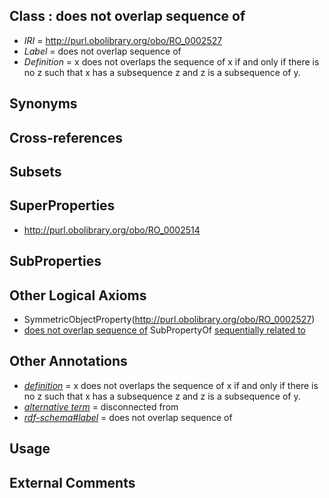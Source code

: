 
## Class : does not overlap sequence of

 * *IRI* = http://purl.obolibrary.org/obo/RO_0002527
 * *Label* = does not overlap sequence of
 * *Definition* = x does not overlaps the sequence of x if and only if there is no z such that x has a subsequence z and z is a subsequence of y.

## Synonyms


## Cross-references


## Subsets


## SuperProperties

 * <http://purl.obolibrary.org/obo/RO_0002514>

## SubProperties


## Other Logical Axioms

 * SymmetricObjectProperty(<http://purl.obolibrary.org/obo/RO_0002527>)
 * [does not overlap sequence of](../../RO/27/RO_0002527.md) SubPropertyOf [sequentially related to](../../RO/14/RO_0002514.md)

## Other Annotations

 * *[definition](../../IAO/15/IAO_0000115.md)* = x does not overlaps the sequence of x if and only if there is no z such that x has a subsequence z and z is a subsequence of y.
 * *[alternative term](../../IAO/18/IAO_0000118.md)* = disconnected from
 * *[rdf-schema#label](../../el/rdf-schema#label.md)* = does not overlap sequence of

## Usage


## External Comments

